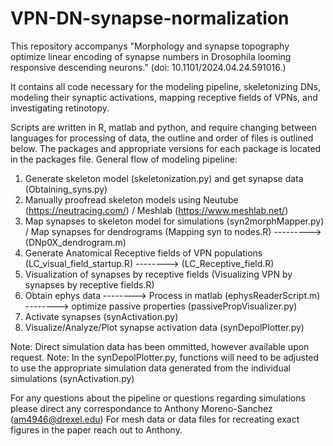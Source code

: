 # VPN-DN-synapse-normalization

This repository accompanys "Morphology and synapse topography optimize linear encoding of synapse numbers in Drosophila looming responsive descending neurons." (doi: 10.1101/2024.04.24.591016.)

It contains all code necessary for the modeling pipeline, skeletonizing DNs, modeling their synaptic activations, mapping receptive fields of VPNs, and investigating retinotopy. 

Scripts are written in R, matlab and python, and require changing between languages for  processing of data, the outline and order of files is outlined below.
The packages and appropriate versions for each package is located in the packages file. 
General flow of modeling pipeline:
1. Generate skeleton model (skeletonization.py) and get synapse data (Obtaining_syns.py)
2. Manually proofread skeleton models using Neutube (https://neutracing.com/) / Meshlab (https://www.meshlab.net/) 
3. Map synapses to skeleton model for simulations (syn2morphMapper.py) / Map synapses for dendrograms (Mapping syn to nodes.R) ---------> (DNp0X_dendrogram.m)
4. Generate Anatomical Receptive fields of VPN populations (LC_visual_field_startup.R) --------> (LC_Receptive_field.R)
5. Visualization of synapses by receptive fields (Visualizing VPN by synapses by receptive fields.R)
6. Obtain ephys data  --------> Process in matlab (ephysReaderScript.m) --------> optimize passive properties (passivePropVisualizer.py)
7. Activate synapses (synActivation.py)
8. Visualize/Analyze/Plot synapse activation data (synDepolPlotter.py) 


Note: Direct simulation data has been ommitted, however available upon request.
Note: In the synDepolPlotter.py, functions will need to be adjusted to use the appropriate simulation data generated from the individual simulations (synActivation.py)

For any questions about the pipeline or questions regarding simulations please direct any correspondance to Anthony Moreno-Sanchez (am4946@drexel.edu)
For mesh data or data files for recreating exact figures in the paper reach out to Anthony.
